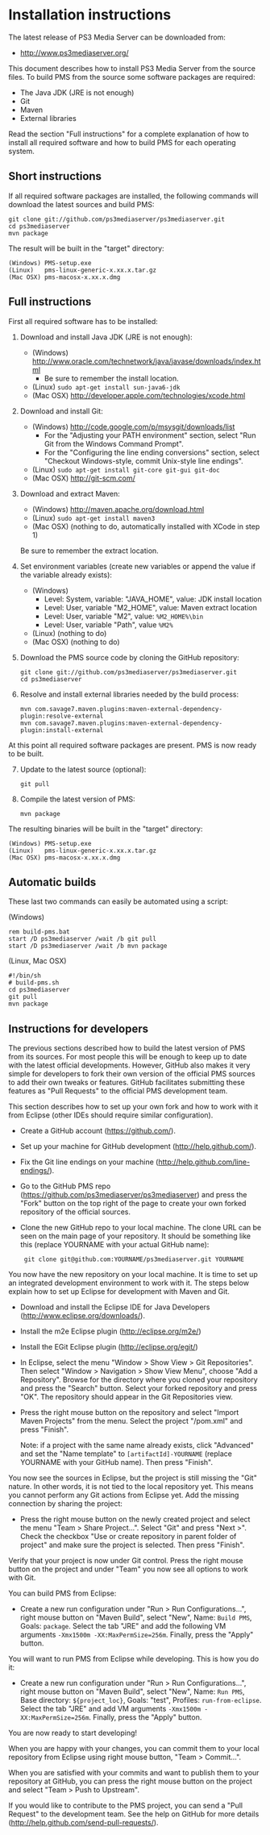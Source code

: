 Installation instructions
=========================

The latest release of PS3 Media Server can be downloaded from:

 - http://www.ps3mediaserver.org/

This document describes how to install PS3 Media Server from the source files.
To build PMS from the source some software packages are required:

  - The Java JDK (JRE is not enough)
  - Git
  - Maven
  - External libraries

Read the section "Full instructions" for a complete explanation of how to
install all required software and how to build PMS for each operating system.


Short instructions
------------------

If all required software packages are installed, the following commands will
download the latest sources and build PMS:

    git clone git://github.com/ps3mediaserver/ps3mediaserver.git
    cd ps3mediaserver
    mvn package

The result will be built in the "target" directory:

    (Windows) PMS-setup.exe
    (Linux)   pms-linux-generic-x.xx.x.tar.gz
    (Mac OSX) pms-macosx-x.xx.x.dmg


Full instructions
-----------------

First all required software has to be installed:

 1. Download and install Java JDK (JRE is not enough):

    * (Windows) http://www.oracle.com/technetwork/java/javase/downloads/index.html 
        - Be sure to remember the install location. 
    * (Linux)   `sudo apt-get install sun-java6-jdk`
    * (Mac OSX) http://developer.apple.com/technologies/xcode.html


 2. Download and install Git:

    * (Windows) http://code.google.com/p/msysgit/downloads/list
        - For the "Adjusting your PATH environment" section, select
          "Run Git from the Windows Command Prompt".
        - For the "Configuring the line ending conversions" section,
          select "Checkout Windows-style, commit Unix-style line endings".
    * (Linux)   `sudo apt-get install git-core git-gui git-doc`
    * (Mac OSX) http://git-scm.com/

 3. Download and extract Maven:

    * (Windows) http://maven.apache.org/download.html
    * (Linux)   `sudo apt-get install maven3`
    * (Mac OSX) (nothing to do, automatically installed with XCode in step 1)

    Be sure to remember the extract location.

 4. Set environment variables (create new variables or append the value if the
    variable already exists):

    * (Windows)
        - Level: System, variable: "JAVA_HOME", value: JDK install location
        - Level: User, variable "M2_HOME", value: Maven extract location
        - Level: User, variable "M2", value: `%M2_HOME%\bin`
        - Level: User, variable "Path", value `%M2%`
    * (Linux) (nothing to do)
    * (Mac OSX) (nothing to do)

 5. Download the PMS source code by cloning the GitHub repository:

        git clone git://github.com/ps3mediaserver/ps3mediaserver.git
        cd ps3mediaserver

 6. Resolve and install external libraries needed by the build process:

        mvn com.savage7.maven.plugins:maven-external-dependency-plugin:resolve-external
        mvn com.savage7.maven.plugins:maven-external-dependency-plugin:install-external

At this point all required software packages are present.
PMS is now ready to be built.

 7. Update to the latest source (optional):

        git pull

 8. Compile the latest version of PMS:

        mvn package

The resulting binaries will be built in the "target" directory:

    (Windows) PMS-setup.exe
    (Linux)   pms-linux-generic-x.xx.x.tar.gz
    (Mac OSX) pms-macosx-x.xx.x.dmg


Automatic builds
----------------

These last two commands can easily be automated using a script:

(Windows)

    rem build-pms.bat
    start /D ps3mediaserver /wait /b git pull
    start /D ps3mediaserver /wait /b mvn package


(Linux, Mac OSX)

    #!/bin/sh
    # build-pms.sh
    cd ps3mediaserver
    git pull
    mvn package


Instructions for developers
---------------------------

The previous sections described how to build the latest version of PMS from its
sources. For most people this will be enough to keep up to date with the latest
official developments. However, GitHub also makes it very simple for developers
to fork their own version of the official PMS sources to add their own tweaks
or features. GitHub facilitates submitting these features as "Pull Requests" to
the official PMS development team.

This section describes how to set up your own fork and how to work with it from
Eclipse (other IDEs should require similar configuration).

 * Create a GitHub account (https://github.com/).

 * Set up your machine for GitHub development (http://help.github.com/).

 * Fix the Git line endings on your machine (http://help.github.com/line-endings/).

 * Go to the GitHub PMS repo (https://github.com/ps3mediaserver/ps3mediaserver)
   and press the "Fork" button on the top right of the page to create your own
   forked repository of the official sources. 

 * Clone the new GitHub repo to your local machine. The clone URL can be seen
   on the main page of your repository. It should be something like this
   (replace YOURNAME with your actual GitHub name):
 
        git clone git@github.com:YOURNAME/ps3mediaserver.git YOURNAME

You now have the new repository on your local machine. It is time to set up an
integrated development environment to work with it. The steps below explain how
to set up Eclipse for development with Maven and Git. 

 * Download and install the Eclipse IDE for Java Developers (http://www.eclipse.org/downloads/).

 * Install the m2e Eclipse plugin (http://eclipse.org/m2e/)

 * Install the EGit Eclipse plugin (http://eclipse.org/egit/)

 * In Eclipse, select the menu "Window > Show View > Git Repositories". Then
   select "Window > Navigation > Show View Menu", choose "Add a Repository".
   Browse for the directory where you cloned your repository and press the
   "Search" button. Select your forked repository and press "OK".
   The repository should appear in the Git Repositories view.
 
 * Press the right mouse button on the repository and select "Import Maven
   Projects" from the menu. Select the project "/pom.xml" and press "Finish".

   Note: if a project with the same name already exists, click "Advanced" and
   set the "Name template" to `[artifactId]-YOURNAME` (replace YOURNAME with
   your GitHub name). Then press "Finish".

You now see the sources in Eclipse, but the project is still missing the "Git"
nature. In other words, it is not tied to the local repository yet. This means
you cannot perform any Git actions from Eclipse yet. Add the missing connection
by sharing the project:

 * Press the right mouse button on the newly created project and select the
   menu "Team > Share Project...". Select "Git" and press "Next >".
   Check the checkbox "Use or create repository in parent folder of project"
   and make sure the project is selected. Then press "Finish".

Verify that your project is now under Git control. Press the right mouse
button on the project and under "Team" you now see all options to work with
Git.

You can build PMS from Eclipse:

 * Create a new run configuration under "Run > Run Configurations...", right
   mouse button on "Maven Build", select "New", Name: `Build PMS`, Goals:
   `package`. Select the tab "JRE" and add the following VM arguments
   `-Xmx1500m -XX:MaxPermSize=256m`. Finally, press the "Apply" button.

You will want to run PMS from Eclipse while developing. This is how you do it:

 * Create a new run configuration under "Run > Run Configurations...", right
   mouse button on "Maven Build", select "New", Name: `Run PMS`, Base
   directory: `${project_loc}`, Goals: "test", Profiles: `run-from-eclipse`.
   Select the tab "JRE" and add VM arguments `-Xmx1500m -XX:MaxPermSize=256m`.
   Finally, press the "Apply" button.

You are now ready to start developing!

When you are happy with your changes, you can commit them to your local
repository from Eclipse using right mouse button, "Team > Commit...".

When you are satisfied with your commits and want to publish them to your
repository at GitHub, you can press the right mouse button on the project and
select "Team > Push to Upstream".

If you would like to contribute to the PMS project, you can send a "Pull
Request" to the development team. See the help on GitHub for more details
(http://help.github.com/send-pull-requests/).

